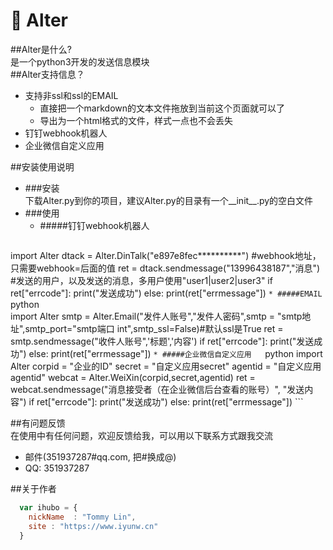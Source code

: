 :snail: Alter  
====================================  
##Alter是什么?  
是一个python3开发的发送信息模块  
##Alter支持信息？  
   
* 支持非ssl和ssl的EMAIL  
    *  直接把一个markdown的文本文件拖放到当前这个页面就可以了  
    *  导出为一个html格式的文件，样式一点也不会丢失  
* 钉钉webhook机器人  
* 企业微信自定义应用  

##安装使用说明  
* ###安装  
下载Alter.py到你的项目，建议Alter.py的目录有一个__init__.py的空白文件  
* ###使用  
    * #####钉钉webhook机器人  
    ```python  
import Alter
dtack = Alter.DinTalk("e897e8fec**********") #webhook地址，只需要webhook=后面的值
ret = dtack.sendmessage("13996438187","消息") #发送的用户，以及发送的消息，多用户使用"user1|user2|user3"
if ret["errcode"]:
    print("发送成功")
else:
    print(ret["errmessage"])
    ```
    * #####EMAIL  
    ```python  
import Alter
smtp = Alter.Email("发件人账号","发件人密码",smtp = "smtp地址",smtp_port="smtp端口 int",smtp_ssl=False)#默认ssl是True
ret = smtp.sendmessage("收件人账号",'标题','内容')
if ret["errcode"]:
    print("发送成功")
else:
    print(ret["errmessage"])
    ```
    * #####企业微信自定义应用   
    ```python
import Alter
corpid = "企业的ID"
secret = "自定义应用secret"
agentid = "自定义应用agentid"
webcat = Alter.WeiXin(corpid,secret,agentid)
ret = webcat.sendmessage("消息接受者（在企业微信后台查看的账号）", "发送内容")
if ret["errcode"]:
    print("发送成功")
else:
    print(ret["errmessage"])
    ```

##有问题反馈  
在使用中有任何问题，欢迎反馈给我，可以用以下联系方式跟我交流  

* 邮件(351937287#qq.com, 把#换成@)  
* QQ: 351937287  


##关于作者  

```javascript
  var ihubo = {
    nickName  : "Tommy Lin",
    site : "https://www.iyunw.cn"
  }
```